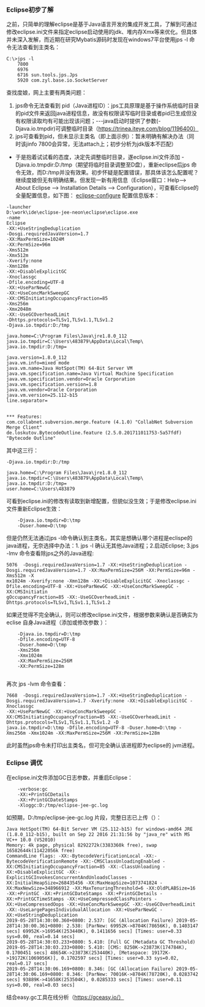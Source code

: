 ### Eclipse初步了解
之前，只简单的理解eclipse是基于Java语言开发的集成开发工具，了解到可通过修改eclipse.ini文件来指定eclipse启动使用的jdk、堆内存Xmx等来优化。但具体并未深入发解，而近期在研究Mybatis源码时发现在windows7平台使用jps -l 命令无法查看到主类名：
```language
C:\>jps -l
	7800
	6976
	6716 sun.tools.jps.Jps
	5920 com.zyl.base.io.SocketServer
```
查找度娘，网上主要有两类问题：
1. jps命令无法查看到 pid（Java进程ID）：jps工具原理是基于操作系统临时目录的pid文件来返回java进程信息，故没有权限读写临时目录或者pid已生成但没有权限读取均有可能出现该问题；---java启动时提供了参数(-Djava.io.tmpdir)可调整临时目录（https://trinea.iteye.com/blog/1196400）
2. jps可查看到pid，但未显示主类名（即上面示例）：暂未明确有解决办法（同时该jinfo 7800会异常，无法attach上；初步分析为jdk版本不匹配）

- 于是抱着试试看的态度，决定先调整临时目录，遂eclipse.ini文件添加 -Djava.io.tmpdir:D:/tmp（期望将临时目录调整至D盘），重新eclipse后jps 命令无效，而D:/tmp并没有效果。初步怀疑是配置错误，那具体该怎么配置呢？继续度娘但无有明确结果。但发现一新有用信息（Eclipse窗口：Help--> About Eclipse --> Installation Details --> Configuration），可查看Eclipse的全量配置信息，如下图：
[eclipse-configure](https://github.com/better-yulong/StudyNote-Resource/blob/master/StudyNote-Resource/tech/eclipse/eclipse-configure.PNG)
配置信息版本：
```language
-launcher
D:\work\ide\eclipse-jee-neon\eclipse\eclipse.exe
-name
Eclipse
-XX:+UseStringDeduplication
-Dosgi.requiredJavaVersion=1.7
-XX:MaxPermSize=1024M
-XX:PermSize=96m
-Xms512m
-Xmx512m
-Xverify:none
-Xmn128m
-XX:+DisableExplicitGC
-Xnoclassgc
-Dfile.encoding=UTF-8
-XX:+UseParNewGC
-XX:+UseConcMarkSweepGC
-XX:CMSInitiatingOccupancyFraction=85
-Xms256m
-Xmx2048m
-XX:-UseGCOverheadLimit
-Dhttps.protocols=TLSv1,TLSv1.1,TLSv1.2
-Djava.io.tmpdir:D:/tmp

java.home=C:\Program Files\Java\jre1.8.0_112
java.io.tmpdir=C:\Users\483879\AppData\Local\Temp\
java.io.tmpdir:D:/tmp=

java.version=1.8.0_112
java.vm.info=mixed mode
java.vm.name=Java HotSpot(TM) 64-Bit Server VM
java.vm.specification.name=Java Virtual Machine Specification
java.vm.specification.vendor=Oracle Corporation
java.vm.specification.version=1.8
java.vm.vendor=Oracle Corporation
java.vm.version=25.112-b15
line.separator=


*** Features:
com.collabnet.subversion.merge.feature (4.1.0) "CollabNet Subversion Merge Client"
de.loskutov.BytecodeOutline.feature (2.5.0.201711011753-5a57fdf) "Bytecode Outline"
```
其中这三行：
```language
-Djava.io.tmpdir:D:/tmp

java.home=C:\Program Files\Java\jre1.8.0_112
java.io.tmpdir=C:\Users\483879\AppData\Local\Temp\
java.io.tmpdir:D:/tmp=
user.home=C:\Users\483879
```
可看到eclipse.ini的修改有读取到新增配置，但貌似没生效；于是修改eclipse.ini文件重新Eclipse生效：
```language
	-Djava.io.tmpdir=D:\tmp
	-Duser.home=D:\tmp
```
但是仍然无法通过jps -l命令确认到主类名，其实是想确认哪个进程是eclispe的java进程，无奈选择中办法：1. jps -l 确认无其他Java进程；2.启动Eclipse; 3.jps -lmv 命令查看除jps之外的Java进程:
```language
5076  -Dosgi.requiredJavaVersion=1.7 -XX:+UseStringDeduplication -Dosgi.requiredJavaVersion=1.7 -XX:MaxPermSize=256M -XX:PermSize=96m -Xms512m -X
mx1024m -Xverify:none -Xmn128m -XX:+DisableExplicitGC -Xnoclassgc -Dfile.encoding=UTF-8 -XX:+UseParNewGC -XX:+UseConcMarkSweepGC -XX:CMSInitiatin
gOccupancyFraction=85 -XX:-UseGCOverheadLimit -Dhttps.protocols=TLSv1,TLSv1.1,TLSv1.2 
```
如果还觉得不完全确认，则可以修改eclipse.ini文件，根据参数来确认是否确实为eclise 自身Java进程（添加或修改参数 ）：
```language
	-Djava.io.tmpdir=D:\tmp
	-Dfile.encoding=UTF-8
	-Duser.home=D:\tmp
	-Xms256m
	-Xmx1024m
	-XX:MaxPermSize=256M
	-XX:PermSize=128m
	
```
再次 jps -lvm 命令查看：
```language
7668  -Dosgi.requiredJavaVersion=1.7 -XX:+UseStringDeduplication -Dosgi.requiredJavaVersion=1.7 -Xverify:none -XX:+DisableExplicitGC -Xnoclassgc
-XX:+UseParNewGC -XX:+UseConcMarkSweepGC -XX:CMSInitiatingOccupancyFraction=85 -XX:-UseGCOverheadLimit -Dhttps.protocols=TLSv1,TLSv1.1,TLSv1.2 -D
java.io.tmpdir=D:\tmp -Dfile.encoding=UTF-8 -Duser.home=D:\tmp -Xms256m -Xmx1024m -XX:MaxPermSize=256M -XX:PermSize=128m
```
此时虽然jps命令未打印出主类名，但可完全确认该进程即为eclipse的 jvm进程。
### Eclipse 调优
在eclipse.ini文件添加GC日志参数，并重启Eclipse：
```language
	-verbose:gc
	-XX:+PrintGCDetails
	-XX:+PrintGCDateStamps
	-Xloggc:D:/tmp/eclipse-jee-gc.log
```
如预期，D:/tmp/eclipse-jee-gc.log 片段，完整日志已上传（）：
```language
Java HotSpot(TM) 64-Bit Server VM (25.112-b15) for windows-amd64 JRE (1.8.0_112-b15), built on Sep 22 2016 21:31:56 by "java_re" with MS VC++ 10.0 (VS2010)
Memory: 4k page, physical 8292272k(3383360k free), swap 16582644k(11422056k free)
CommandLine flags: -XX:-BytecodeVerificationLocal -XX:-BytecodeVerificationRemote -XX:-CMSClassUnloadingEnabled -XX:CMSInitiatingOccupancyFraction=85 -XX:-ClassUnloading -XX:+DisableExplicitGC -XX:-ExplicitGCInvokesConcurrentAndUnloadsClasses -XX:InitialHeapSize=268435456 -XX:MaxHeapSize=1073741824 -XX:MaxNewSize=348966912 -XX:MaxTenuringThreshold=6 -XX:OldPLABSize=16 -XX:+PrintGC -XX:+PrintGCDateStamps -XX:+PrintGCDetails -XX:+PrintGCTimeStamps -XX:+UseCompressedClassPointers -XX:+UseCompressedOops -XX:+UseConcMarkSweepGC -XX:-UseGCOverheadLimit -XX:-UseLargePagesIndividualAllocation -XX:+UseParNewGC -XX:+UseStringDeduplication 
2019-05-28T14:30:00.360+0800: 2.537: [GC (Allocation Failure) 2019-05-28T14:30:00.361+0800: 2.538: [ParNew: 69952K->8704K(78656K), 0.1403147 secs] 69952K->16954K(253440K), 0.1411656 secs] [Times: user=0.33 sys=0.00, real=0.14 secs] 
2019-05-28T14:30:03.233+0800: 5.410: [Full GC (Metadata GC Threshold) 2019-05-28T14:30:03.233+0800: 5.410: [CMS: 8250K->23873K(174784K), 0.1700451 secs] 48654K->23873K(253440K), [Metaspace: 19172K->19172K(1069056K)], 0.1702597 secs] [Times: user=0.33 sys=0.02, real=0.17 secs] 
2019-05-28T14:30:06.169+0800: 8.346: [GC (Allocation Failure) 2019-05-28T14:30:06.169+0800: 8.346: [ParNew: 70016K->8704K(78720K), 0.0283742 secs] 93889K->41658K(253504K), 0.0285333 secs] [Times: user=0.11 sys=0.00, real=0.03 secs] 
```
结合easy.gc工具在线分析（https://gceasy.io/）


